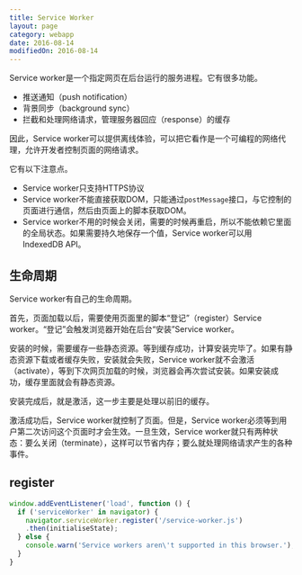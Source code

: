 ```yaml
---
title: Service Worker
layout: page
category: webapp
date: 2016-08-14
modifiedOn: 2016-08-14
---
```


Service worker是一个指定网页在后台运行的服务进程。它有很多功能。

- 推送通知（push notification）
- 背景同步（background sync）
- 拦截和处理网络请求，管理服务器回应（response）的缓存

因此，Service worker可以提供离线体验，可以把它看作是一个可编程的网络代理，允许开发者控制页面的网络请求。

它有以下注意点。

- Service worker只支持HTTPS协议
- Service worker不能直接获取DOM，只能通过`postMessage`接口，与它控制的页面进行通信，然后由页面上的脚本获取DOM。
- Service worker不用的时候会关闭，需要的时候再重启，所以不能依赖它里面的全局状态。如果需要持久地保存一个值，Service worker可以用 IndexedDB API。

## 生命周期

Service worker有自己的生命周期。

首先，页面加载以后，需要使用页面里的脚本“登记”（register）Service worker。“登记”会触发浏览器开始在后台“安装”Service worker。

安装的时候，需要缓存一些静态资源。等到缓存成功，计算安装完毕了。如果有静态资源下载或者缓存失败，安装就会失败，Service worker就不会激活（activate），等到下次网页加载的时候，浏览器会再次尝试安装。如果安装成功，缓存里面就会有静态资源。

安装完成后，就是激活，这一步主要是处理以前旧的缓存。

激活成功后，Service worker就控制了页面。但是，Service worker必须等到用户第二次访问这个页面时才会生效。一旦生效，Service worker就只有两种状态：要么关闭（terminate），这样可以节省内存；要么就处理网络请求产生的各种事件。

## register

```javascript
window.addEventListener('load', function () {
  if ('serviceWorker' in navigator) {
    navigator.serviceWorker.register('/service-worker.js')
    .then(initialiseState);
  } else {
    console.warn('Service workers aren\'t supported in this browser.');
  }
}
```
